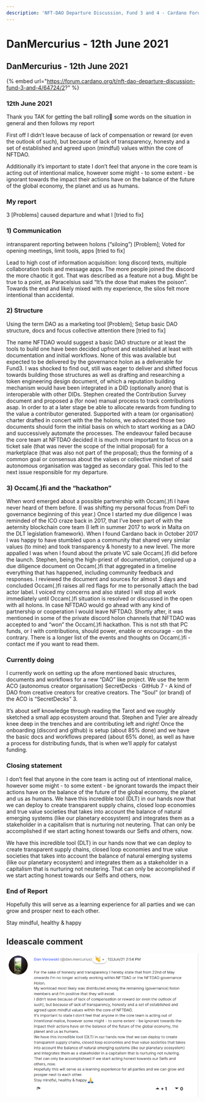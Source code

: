 ```yaml
---
description: 'NFT-DAO Departure Discussion, Fund 3 and 4 - Cardano Forum Post'
---
```


# DanMercurius - 12th June 2021

## DanMercurius - 12th June 2021

{% embed url="https://forum.cardano.org/t/nft-dao-departure-discussion-fund-3-and-4/64724/2?" %}

### 12th June 2021

Thank you TAK for getting the ball rolling🙏 some words on the situation in general and then follows my report

First off I didn’t leave because of lack of compensation or reward \(or even the outlook of such\), but because of lack of transparency, honesty and a set of established and agreed upon \(mindful\) values within the core of NFTDAO.

Additionally it’s important to state I don’t feel that anyone in the core team is acting out of intentional malice, however some might - to some extent - be ignorant towards the impact their actions have on the balance of the future of the global economy, the planet and us as humans. 

### My report

3 \[Problems\] caused departure and what I \[tried to fix\]

### 1\) Communication

intransparent reporting between holons \(“siloing”\) \[Problem\]; Voted for opening meetings, limit tools, apps \[tried to fix\]

Lead to high cost of information acquisition: long discord texts, multiple collaboration tools and message apps. The more people joined the discord the more chaotic it got. That was described as a feature not a bug. Might be true to a point, as Paracelsius said “It’s the dose that makes the poison”. Towards the end and likely mixed with my experience, the silos felt more intentional than accidental. 

### 2\) Structure

Using the term DAO as a marketing tool \[Problem\]; Setup basic DAO structure, docs and focus collective attention there \[tried to fix\]

The name NFTDAO would suggest a basic DAO structure or at least the tools to build one have been decided upfront and established at least with documentation and initial workflows. None of this was available but expected to be delivered by the governance holon as a deliverable for Fund3. I was shocked to find out, still was eager to deliver and shifted focus towards building those structures as well as drafting and researching a token engineering design document, of which a reputation building mechanism would have been integrated in a DID \(optionally anon\) that is interoperable with other DIDs. Stephen created the Contribution Survey document and proposed a \(for now\) manual process to track contributions asap. In order to at a later stage be able to allocate rewards from funding to the value a contributor generated. Supported with a team \(or organisation\) charter drafted in concert with the the holons, we advocated those two documents should form the initial basis on which to start working as a DAO and successively automate the processes. The endeavour failed because the core team at NFTDAO decided it is much more important to focus on a ticket sale \(that was never the scope of the initial proposal\) for a marketplace \(that was also not part of the proposal\); thus the forming of a common goal or consensus about the values or collective mindset of said autonomous organisation was tagged as secondary goal. This led to the next issue responsible for my departure. 

### 3\) Occam\(.\)fi and the “hackathon”

When word emerged about a possible partnership with Occam\(.\)fi I have never heard of them before. \(I was shifting my personal focus from DeFi to governance beginning of this year.\) Once I started my due diligence I was reminded of the ICO craze back in 2017, that I’ve been part of with the aeternity blockchain core team \(I left in summer 2017 to work in Malta on the DLT legislation framework\). When I found Cardano back in October 2017 I was happy to have stumbled upon a community that shared very similar values \(to mine\) and took transparency & honesty to a new level. The more appalled I was when I found about the private VC sale Occam\(.\)fi did before the launch. Stephen, being the high-priest of documentation, conjured up a due diligence document on Occam\(.\)fi that aggregated in a timeline everything that has happened, including community feedback and responses. I reviewed the document and sources for almost 3 days and concluded Occam\(.\)fi raises all red flags for me to personally attach the bad actor label. I voiced my concerns and also stated I will stop all work immediately until Occam\(.\)fi situation is resolved or discussed in the open with all holons. In case NFTDAO would go ahead with any kind of partnership or cooperation I would leave NFTDAO. Shortly after, it was mentioned in some of the private discord holon channels that NFTDAO was accepted to and “won” the Occam\(.\)fi hackathon. This is not sth that PC funds, or I with contributions, should power, enable or encourage - on the contrary. There is a longer list of the events and thoughts on Occam\(.\)fi - contact me if you want to read them. 

### Currently doing

I currently work on setting up the afore mentioned basic structures, documents and workflows for a new “DAO” like project. We use the term ACO \(autonomus creator organisation\) SecretDecks · GitHub 7 - A kind of DAO from creative creators for creative creators. The “Soul” \(or brand\) of the ACO is “SecretDecks” 3.

It’s about self knowledge through reading the Tarot and we roughly sketched a small app ecosystem around that. Stephen and Tyler are already knee deep in the trenches and are contributing left and right! Once the onboarding \(discord and github\) is setup \(about 85% done\) and we have the basic docs and workflows prepared \(about 65% done\), as well as have a process for distributing funds, that is when we’ll apply for catalyst funding. 

### Closing statement

I don’t feel that anyone in the core team is acting out of intentional malice, however some might - to some extent - be ignorant towards the impact their actions have on the balance of the future of the global economy, the planet and us as humans. We have this incredible tool \(DLT\) in our hands now that we can deploy to create transparent supply chains, closed loop economies and true value societies that takes into account the balance of natural emerging systems \(like our planetary ecosystem\) and integrates them as a stakeholder in a capitalism that is nurturing not neutering. That can only be accomplished if we start acting honest towards our Selfs and others, now.

We have this incredible tool \(DLT\) in our hands now that we can deploy to create transparent supply chains, closed loop economies and true value societies that takes into account the balance of natural emerging systems \(like our planetary ecosystem\) and integrates them as a stakeholder in a capitalism that is nurturing not neutering. That can only be accomplished if we start acting honest towards our Selfs and others, now. 

### End of Report

Hopefully this will serve as a learning experience for all parties and we can grow and prosper next to each other.

Stay mindful, healthy & happy

## Ideascale comment

![Ideascale comment](.gitbook/assets/2021-07-18-4-.png)



